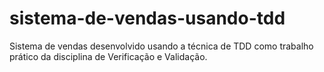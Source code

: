 # sistema-de-vendas-usando-tdd
Sistema de vendas desenvolvido usando a técnica de TDD como trabalho prático da disciplina de Verificação e Validação.
